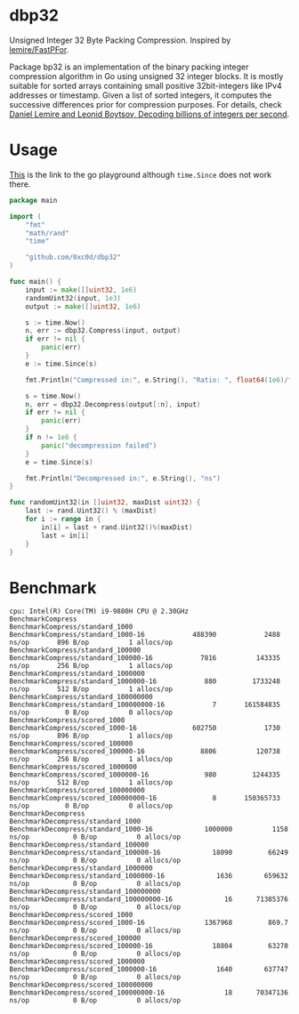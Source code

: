 # dbp32
Unsigned Integer 32 Byte Packing Compression. Inspired by [lemire/FastPFor](https://github.com/lemire/FastPFor).


Package bp32 is an implementation of the binary packing integer compression algorithm in Go using unsigned 32 integer blocks.
It is mostly suitable for sorted arrays containing small positive 32bit-integers like IPv4 addresses or timestamp.
Given a list of sorted integers, it computes the successive differences prior for compression purposes.
For details, check [Daniel Lemire and Leonid Boytsov, Decoding billions of integers per second](http://arxiv.org/abs/1209.2137).


# Usage
[This](https://play.golang.org/p/B3tZip5Opcc) is the link to the go playground although `time.Since` does not work there.
```go
package main

import (
	"fmt"
	"math/rand"
	"time"

	"github.com/0xc0d/dbp32"
)

func main() {
	input := make([]uint32, 1e6)
	randomUint32(input, 1e3)
	output := make([]uint32, 1e6)

	s := time.Now()
	n, err := dbp32.Compress(input, output)
	if err != nil {
		panic(err)
	}
	e := time.Since(s)

	fmt.Println("Compressed in:", e.String(), "Ratio: ", float64(1e6)/float64(n))

	s = time.Now()
	n, err = dbp32.Decompress(output[:n], input)
	if err != nil {
		panic(err)
	}
	if n != 1e6 {
		panic("decompression failed")
	}
	e = time.Since(s)

	fmt.Println("Decompressed in:", e.String(), "ns")
}

func randomUint32(in []uint32, maxDist uint32) {
	last := rand.Uint32() % (maxDist)
	for i := range in {
		in[i] = last + rand.Uint32()%(maxDist)
		last = in[i]
	}
}
```

# Benchmark
```
cpu: Intel(R) Core(TM) i9-9880H CPU @ 2.30GHz
BenchmarkCompress
BenchmarkCompress/standard_1000
BenchmarkCompress/standard_1000-16         	  488390	        2488 ns/op	     896 B/op	       1 allocs/op
BenchmarkCompress/standard_100000
BenchmarkCompress/standard_100000-16       	    7816	      143335 ns/op	     256 B/op	       1 allocs/op
BenchmarkCompress/standard_1000000
BenchmarkCompress/standard_1000000-16      	     880	     1733248 ns/op	     512 B/op	       1 allocs/op
BenchmarkCompress/standard_100000000
BenchmarkCompress/standard_100000000-16    	       7	   161584835 ns/op	       0 B/op	       0 allocs/op
BenchmarkCompress/scored_1000
BenchmarkCompress/scored_1000-16           	  602750	        1730 ns/op	     896 B/op	       1 allocs/op
BenchmarkCompress/scored_100000
BenchmarkCompress/scored_100000-16         	    8806	      120738 ns/op	     256 B/op	       1 allocs/op
BenchmarkCompress/scored_1000000
BenchmarkCompress/scored_1000000-16        	     980	     1244335 ns/op	     512 B/op	       1 allocs/op
BenchmarkCompress/scored_100000000
BenchmarkCompress/scored_100000000-16      	       8	   150365733 ns/op	       0 B/op	       0 allocs/op
BenchmarkDecompress
BenchmarkDecompress/standard_1000
BenchmarkDecompress/standard_1000-16         	 1000000	      1158 ns/op	       0 B/op	       0 allocs/op
BenchmarkDecompress/standard_100000
BenchmarkDecompress/standard_100000-16       	   18090	     66249 ns/op	       0 B/op	       0 allocs/op
BenchmarkDecompress/standard_1000000
BenchmarkDecompress/standard_1000000-16      	    1636	    659632 ns/op	       0 B/op	       0 allocs/op
BenchmarkDecompress/standard_100000000
BenchmarkDecompress/standard_100000000-16    	      16	  71385376 ns/op	       0 B/op	       0 allocs/op
BenchmarkDecompress/scored_1000
BenchmarkDecompress/scored_1000-16           	 1367968	     869.7 ns/op	       0 B/op	       0 allocs/op
BenchmarkDecompress/scored_100000
BenchmarkDecompress/scored_100000-16         	   18804	     63270 ns/op	       0 B/op	       0 allocs/op
BenchmarkDecompress/scored_1000000
BenchmarkDecompress/scored_1000000-16        	    1640	    637747 ns/op	       0 B/op	       0 allocs/op
BenchmarkDecompress/scored_100000000
BenchmarkDecompress/scored_100000000-16      	      18	  70347136 ns/op	       0 B/op	       0 allocs/op

```
